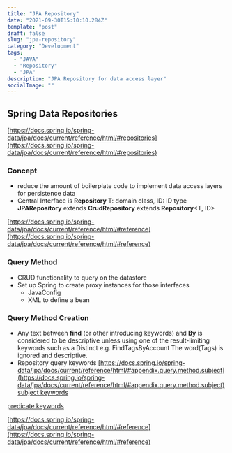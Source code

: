 ```yaml
---
title: "JPA Repository"
date: "2021-09-30T15:10:10.284Z"
template: "post"
draft: false
slug: "jpa-repository"
category: "Development"
tags:
  - "JAVA"
  - "Repository"
  - "JPA"
description: "JPA Repository for data access layer"
socialImage: ""
---
```


## Spring Data Repositories

[https://docs.spring.io/spring-data/jpa/docs/current/reference/html/#repositories](https://docs.spring.io/spring-data/jpa/docs/current/reference/html/#repositories)

### Concept

- reduce the amount of boilerplate code to implement data access layers for persistence data
- Central Interface is **Repository** T: domain class, ID: ID type
  **JPARepository** extends **CrudRepository** extends **Repository**<T, ID>

[https://docs.spring.io/spring-data/jpa/docs/current/reference/html/#reference](https://docs.spring.io/spring-data/jpa/docs/current/reference/html/#reference)

### Query Method

- CRUD functionality to query on the datastore
- Set up Spring to create proxy instances for those interfaces
  - JavaConfig
  - XML to define a bean

### Query Method Creation

- Any text between **find** (or other introducing keywords) and **By** is considered to be descriptive unless using one of the result-limiting keywords such as a Distinct
  e.g. FindTagsByAccount
  The word(Tags) is ignored and descriptive.
- Repository query keywords
  [https://docs.spring.io/spring-data/jpa/docs/current/reference/html/#appendix.query.method.subject](https://docs.spring.io/spring-data/jpa/docs/current/reference/html/#appendix.query.method.subject)
  [subject keywords](https://www.notion.so/669740a532e8485d8e422a592009e9b1)

[predicate keywords](https://www.notion.so/de63fbba1f324a3296420b2777adcf33)

[https://docs.spring.io/spring-data/jpa/docs/current/reference/html/#reference](https://docs.spring.io/spring-data/jpa/docs/current/reference/html/#reference)
